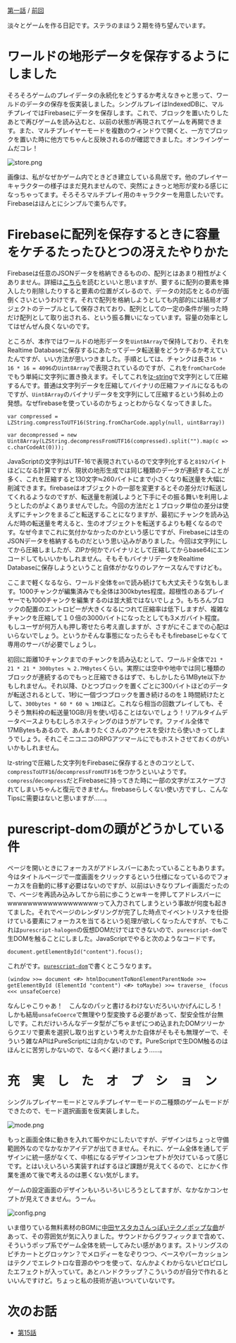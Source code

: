 [第一話](http://qiita.com/hiruberuto/items/5321d8cebce7b87851f6) / [前回](http://qiita.com/hiruberuto/items/c9701d80db46b7850f58)

淡々とゲームを作る日記です。ステラのまほう２期を待ち望んでいます。

# ワールドの地形データを保存するようにしました

そろそろゲームのプレイデータの永続化をどうするか考えなきゃと思って、ワールドのデータの保存を仮実装しました。シングルプレイはIndexedDBに、マルチプレイではFirebaseにデータを保存します。これで、ブロックを置いたりしたあとで再びゲームを読み込むと、以前の状態が再現されてゲームを再開できます。また、マルチプレイヤーモードを複数のウィンドウで開くと、一方でブロックを置いた時に他方でちゃんと反映されるのが確認できました。オンラインゲームだコレ！

![store.png](https://qiita-image-store.s3.amazonaws.com/0/64695/e9b2a088-ae7a-244e-a51b-84861b2125c4.png)

画像は、私がなぜかゲーム内でときどき建立している鳥居です。他のプレイヤーキャラクターの様子はまだ見れませんので、突然にょきっと地形が変わる感じになっちゃってます。そろそろマルチプレイ用のキャラクターを用意したいです。Firebaseはほんとにシンプルで楽ちんです。





# Firebaseに配列を保存するときに容量をケチるたったひとつの冴えたやりかた

Firebaseは任意のJSONデータを格納できるものの、配列とはあまり相性がよくありません。詳細は[こちら](https://firebase.googleblog.com/2014/04/best-practices-arrays-in-firebase.html)を読むといいと思いますが、要するに配列の要素を挿入したり削除したりすると要素の位置がズレるので、データの対応をとるのが面倒くさいというわけです。それで配列を格納しようとしても内部的には結局オブジェクトのテーブルとして保存されており、配列としての一定の条件が揃った時だけ配列として取り出される、という振る舞いになっています。容量の効率としてはぜんぜん良くないのです。

ところが、本作ではワールドの地形データを`Uint8Array`で保持しており、それをRealtime Databaseに保存するにあたってデータ転送量をどうケチるか考えていたんですが、いい方法が思いつきました。手順としては、チャンクは長さ`16 * 16 * 16 = 4096`の`Uint8Array`で表現されているのですが、これを`fromCharCode`でもう単純に文字列に置き換えます。そしてこれを[lz-string](http://pieroxy.net/blog/pages/lz-string/index.html)で文字列として圧縮するんです。普通は文字列データを圧縮してバイナリの圧縮ファイルになるものですが、`Uint8Array`のバイナリデータを文字列にして圧縮するという斜め上の発想。なぜfirebaseを使っているのかちょっとわからなくなってきました。

```js:Uint8ArrayのFirebase向け圧縮と展開
var compressed = LZString.compressToUTF16(String.fromCharCode.apply(null, uint8array))

var decompressed = new Uint8Array(LZString.decompressFromUTF16(compressed).split("").map(c => c.charCodeAt(0)));
```

JavaScriptの文字列はUTF-16で表現されているので文字列化すると`8192`バイトほどになる計算ですが、現状の地形生成では同じ種類のデータが連続することが多く、これを圧縮すると130文字≒260バイトにまで小さくなり転送量を大幅に削減できます。firebaseはオブジェクトの一部を変更するとその差分だけ転送してくれるようなのですが、転送量を削減しようと下手にその振る舞いを利用しようとしたのがよくありませんでした。今回の方法だと１ブロック単位の差分は使えずにチャンクをまるごと転送することになりますが、最初にチャンクを読み込んだ時の転送量を考えると、生のオブジェクトを転送するよりも軽くなるのです。なぜ今までこれに気付かなかったのかという感じですが、Firebaseには生のJSONデータを格納するものだという思い込みがありました。今回は文字列にしてから圧縮しましたが、ZIPか何かでバイナリとして圧縮してからbase64にエンコードしてもいいかもしれません。そもそもバイナリデータをRealtime Databaseに保存しようということ自体がかなりのレアケースなんですけども。

ここまで軽くなるなら、ワールド全体を`on`で読み続けても大丈夫そうな気もします。1000チャンクが編集済みでも全体は300kbytes程度。超根性のあるプレイヤーでも1000チャンクを編集するのは並大抵ではないでしょう。もちろんブロックの配置のエントロピーが大きくなるにつれて圧縮率は低下しますが、複雑なチャンクを圧縮して１０倍の3000バイトになったとしても3メガバイト程度。もしユーザが何万人も押し寄せたら考え直しますが、さすがにそこまでの心配はいらないでしょう。というかそんな事態になったらそもそもfirebaseじゃなくて専用のサーバが必要でしょうし。

初回に距離10チャンクまでのチャンクを読み込むとして、ワールド全体で`21 * 21 * 21 * 300bytes ≒ 2.7MBytes`くらい。実際には空中や地中では同じ種類のブロックが連続するのでもっと圧縮できるはずで、もしかしたら1MByte以下かもしれません。それ以降、ひとつブロックを置くごとに300バイトほどのデータが転送されるとして、1秒に一個づつブロックを置き続けるのを１時間続けたとして、`300bytes * 60 * 60 ≒ 1MB`ほど。これなら相当の回数プレイしても、そうそう無料枠の転送量10GB/月を使い切ることはないでしょう！リアルタイムデータベースよりもむしろホスティングのほうがアレです。ファイル全体で17MBytesもあるので、あんまりたくさんのアクセスを受けたら使いきってしまうでしょう。それこそニコニコのRPGアツマールにでもホストさせておくのがいいかもしれません。

lz-stringで圧縮した文字列をFirebaseに保存するときのコツとして、`compressToUTF16`/`decompressFromUTF16`をつかうといいようです。`compress`/`decompress`だとFirebaseに持ってきた時に一部の文字がエスケープされてしまいちゃんと復元できません。firebaseらしくない使い方ですし、こんなTipsに需要はないと思いますが……。



# purescript-domの頭がどうかしている件

ページを開いときにフォーカスがアドレスバーにあたっていることもあります。今はタイトルページで一度画面をクリックするという仕様になっているのでフォーカスを自動的に移す必要はないのですが、以前はいきなりプレイ画面だったので、ページを再読み込みしてから前に歩こうとwキーを押してアドレスバーにwwwwwwwwwwwwwwwwwwって入力されてしまうという事故が何度も起きてました。それでページのレンダリングが完了した時点でイベントリスナを仕掛けている要素にフォーカスを当てるという処理が欲しくなったんですが、でもこれは`purescript-halogen`の仮想DOMだけではできないので、`purescript-dom`で生DOMを触ることにしました。JavaScriptでやると次のようなコードです。

```js:JavaScript
document.getElementById("content").focus();
```

これがです。[`purescript-dom`](https://github.com/purescript-contrib/purescript-dom)で書くとこうなります。


```haskell:PureScript
(window >>= document <#> htmlDocumentToNonElementParentNode >>= getElementById (ElementId "content") <#> toMaybe) >>= traverse_ (focus <<< unsafeCoerce)
```

なんじゃこりゃあ！　こんなのパッと書けるわけないだろいいかげんにしろ！　しかも結局`unsafeCoerce`で無理やり型変換する必要があって、型安全性が台無しです。これだけいろんなデータ型がごちゃまぜにつめ込まれたDOMツリーからクエリで要素を選択し取り出すという考えかた自体がそもそも無理ゲーで、そういう雑なAPIはPureScriptには向かないのです。PureScriptで生DOM触るのはほんとに苦労しかないので、なるべく避けましょう……。





# 充　実　し　た　オ　プ　シ　ョ　ン

シングルプレイヤーモードとマルチプレイヤーモードの二種類のゲームモードができたので、モード選択画面を仮実装しました。

![mode.png](https://qiita-image-store.s3.amazonaws.com/0/64695/8376e4b4-e788-c9c0-2438-4ccf863a7369.png)

もっと画面全体に動きを入れて賑やかにしたいですが、デザインはちょっと守備範囲外なのでなかなかアイデアが出てきません。それに、ゲーム全体を通してデザインに統一感がなくて、中核になるデザインコンセプトが欠けているって感じです。とはいえいろいろ実装すればするほど課題が見えてくるので、とにかく作業を進めて後で考えるのは悪くない気がします。

ゲームの設定画面のデザインもいろいろいじろうとしてますが、なかなかコンセプトが見えてきません。うーん。

![config.png](https://qiita-image-store.s3.amazonaws.com/0/64695/ab7a7e08-1b2c-32d3-bb21-314889ab1452.png)

いま借りている無料素材のBGMに[中田ヤスタカさんっぽいテクノポップな曲](http://dova-s.jp/bgm/play2142.html)があって、その雰囲気が気に入りました。サウンドからグラフィックまで含めて、そういうポップ系でゲーム全体を統一してみたい感があります。ストリングスのピチカートとグロッケン？でメロディーをなぞりつつ、ベースやパーカッションはテクノでエレクトロな音源のやつを使って、なんかよくわからないピロピロしたエフェクトが入っていて。あとハンドクラップ？こういうのが自分で作れるといいんですけど。ちょっと私の技術が追いついていないです。



# 次のお話

* [第15話](http://qiita.com/hiruberuto/items/6b4353009059836569d1)


